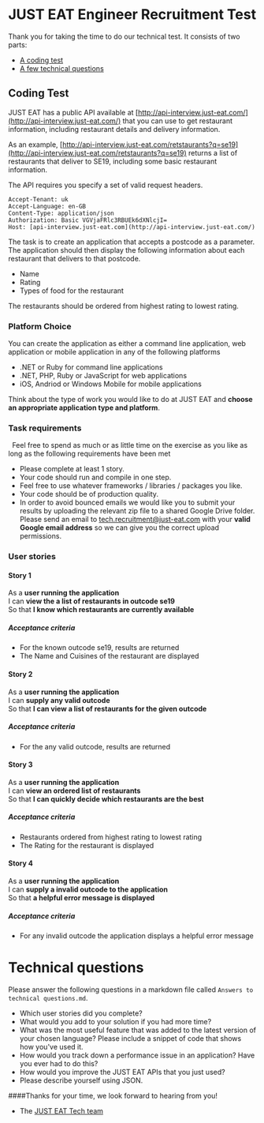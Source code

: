 JUST EAT Engineer Recruitment Test
==================================

Thank you for taking the time to do our technical test. It consists of two parts:

* [A coding test](#coding-test)
* [A few technical questions](#technical-questions)

## Coding Test

JUST EAT has a public API available at [http://api-interview.just-eat.com/](http://api-interview.just-eat.com/) that you can use to get restaurant information, including restaurant details and delivery information.

As an example, [http://api-interview.just-eat.com/retstaurants?q=se19](http://api-interview.just-eat.com/retstaurants?q=se19) returns a list of restaurants that deliver to SE19, including some basic restaurant information.

The API requires you specify a set of valid request headers.

    Accept-Tenant: uk
    Accept-Language: en-GB
    Content-Type: application/json
    Authorization: Basic VGVjaFRlc3RBUEk6dXNlcjI=
    Host: [api-interview.just-eat.com](http://api-interview.just-eat.com/)

The task is to create an application that accepts a postcode as a parameter. The application should then display the following information about each restaurant that delivers to that postcode.

- Name
- Rating
- Types of food for the restaurant

The restaurants should be ordered from highest rating to lowest rating.

### Platform Choice

You can create the application as either a command line application, web application or mobile application in any of the following platforms

- .NET or Ruby for command line applications
- .NET, PHP, Ruby or JavaScript for web applications
- iOS, Andriod or Windows Mobile for mobile applications

Think about the type of work you would like to do at JUST EAT and **choose an appropriate application type and platform**.

### Task requirements

 
Feel free to spend as much or as little time on the exercise as you like as long as the following requirements have been met 

- Please complete at least 1 story.
- Your code should run and compile in one step.
- Feel free to use whatever frameworks / libraries / packages you like.
- Your code should be of production quality.
- In order to avoid bounced emails we would like you to submit your results by uploading the relevant zip file to a shared Google Drive folder. Please send an email to [tech.recruitment@just-eat.com](mailto:tech.recruitment@just-eat.com) with your **valid Google email address** so we can give you the correct upload permissions.

### User stories

#### Story 1

As a **user running the application**  
I can **view the a list of restaurants in outcode se19**  
So that **I know which restaurants are currently available**

##### Acceptance criteria

- For the known outcode se19, results are returned
- The Name and Cuisines of the restaurant are displayed


#### Story 2

As a **user running the application**  
I can **supply any valid outcode**  
So that **I can view a list of restaurants for the given outcode**

##### Acceptance criteria

- For the any valid outcode, results are returned


#### Story 3

As a **user running the application**  
I can **view an ordered list of restaurants**  
So that **I can quickly decide which restaurants are the best**

##### Acceptance criteria

- Restaurants ordered from highest rating to lowest rating
- The Rating for the restaurant is displayed 


#### Story 4

As a **user running the application**  
I can **supply a invalid outcode to the application**  
So that **a helpful error message is displayed**

##### Acceptance criteria

- For any invalid outcode the application displays a helpful error message 

# Technical questions

Please answer the following questions in a markdown file called `Answers to technical questions.md`.

* Which user stories did you complete?
* What would you add to your solution if you had more time?
* What was the most useful feature that was added to the latest version of your chosen language? Please include a snippet of code that shows how you've used it.
* How would you track down a performance issue in an application? Have you ever had to do this?
* How would you improve the JUST EAT APIs that you just used?
* Please describe yourself using JSON.


####Thanks for your time, we look forward to hearing from you!
- The [JUST EAT Tech team](http://github.com/justeat)
